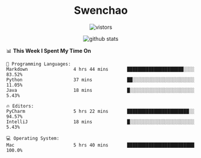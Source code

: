 <h1 align="center">Swenchao</h3>

<p align="center">
  <img src="https://visitor-badge.glitch.me/badge?page_id=Swenchao" alt="vistors" />
</p>

<p align="center">
  <img src="https://github-readme-stats.vercel.app/api?username=Swenchao&count_private=true&show_icons=true&theme=vue-dark&hide_title=true" alt="github stats" />
</p>

<!--START_SECTION:waka-->
📊 **This Week I Spent My Time On** 

```text
💬 Programming Languages: 
Markdown                 4 hrs 44 mins       █████████████████████░░░░   83.52% 
Python                   37 mins             ██░░░░░░░░░░░░░░░░░░░░░░░   11.05% 
Java                     18 mins             █░░░░░░░░░░░░░░░░░░░░░░░░   5.43%

🔥 Editors: 
PyCharm                  5 hrs 22 mins       ███████████████████████░░   94.57% 
IntelliJ                 18 mins             █░░░░░░░░░░░░░░░░░░░░░░░░   5.43%

💻 Operating System: 
Mac                      5 hrs 40 mins       █████████████████████████   100.0%

```


<!--END_SECTION:waka-->
